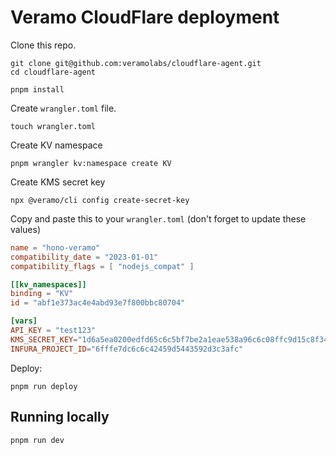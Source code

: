 # Veramo CloudFlare deployment

Clone this repo.

```
git clone git@github.com:veramolabs/cloudflare-agent.git
cd cloudflare-agent
```

```
pnpm install
```

Create `wrangler.toml` file.

```
touch wrangler.toml
```

Create KV namespace

```
pnpm wrangler kv:namespace create KV
```

Create KMS secret key

```
npx @veramo/cli config create-secret-key
```

Copy and paste this to your `wrangler.toml` (don't forget to update these values)
```toml
name = "hono-veramo"
compatibility_date = "2023-01-01"
compatibility_flags = [ "nodejs_compat" ]

[[kv_namespaces]]
binding = "KV"
id = "abf1e373ac4e4abd93e7f800bbc80704"

[vars]
API_KEY = "test123"
KMS_SECRET_KEY="1d6a5ea0200edfd65c6c5bf7be2a1eae538a96c6c08ffc9d15c8f34ee486c08f"
INFURA_PROJECT_ID="6fffe7dc6c6c42459d5443592d3c3afc"
```

Deploy:

```
pnpm run deploy
```

## Running locally

```
pnpm run dev
```
